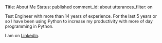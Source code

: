 Title: About Me
Status: published
comment_id: about
utterances_filter: on

Test Engineer with more than 14 years of experience. 
For the last 5 years or so I have been using Python to increase my productivity 
with more of day programming in Python.

I am on [LinkedIn]( https://www.linkedin.com/in/christopheretyler/).
